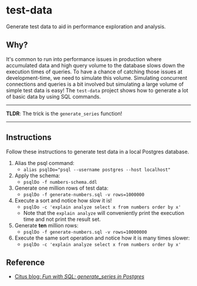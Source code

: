 # test-data

Generate test data to aid in performance exploration and analysis.

## Why?

It's common to run into performance issues in production where accumulated data and high query volume to the database slows
down the execution times of queries. To have a chance of catching those issues at development-time, we need to simulate
this volume. Simulating concurrent connections and queries is a bit involved but simulating a large volume of simple test
data is easy! The `test-data` project shows how to generate a lot of basic data by using SQL commands.

---
**TLDR**: The trick is the `generate_series` function!

---

## Instructions

Follow these instructions to generate test data in a local Postgres database.

1. Alias the psql command:
    * `alias psqlDo="psql --username postgres --host localhost"`
1. Apply the schema:
    * `psqlDo -f numbers-schema.ddl`
1. Generate one million rows of test data:
    * `psqlDo -f generate-numbers.sql -v rows=1000000`
1. Execute a sort and notice how slow it is!
    * `psqlDo -c 'explain analyze select x from numbers order by x'`
    * Note that the `explain analyze` will conveniently print the execution time and not print the result set. 
1. Generate **ten** million rows: 
    * `psqlDo -f generate-numbers.sql -v rows=10000000`
1. Execute the same sort operation and notice how it is many times slower:
    * `psqlDo -c 'explain analyze select x from numbers order by x'`

## Reference

* [Citus blog: *Fun with SQL: generate_series in Postgres*](https://www.citusdata.com/blog/2018/03/14/fun-with-sql-generate-sql/)
